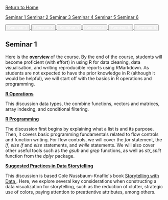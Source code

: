 <a href="https://nicholas-sim.github.io/" class="button"> Return to Home
</a>



<a class="btn btn-primary" href="https://nicholas-sim.github.io/ANL501-Data-Visualisation-and-Storytelling/seminar_1/" role="button">Seminar 1 </a>
<a class="btn btn-primary" href="https://nicholas-sim.github.io/ANL501-Data-Visualisation-and-Storytelling/seminar_2/" role="button">Seminar 2 </a>
<a class="btn btn-primary" href="#" role="button">Seminar 3 </a>
<a class="btn btn-primary" href="#" role="button">Seminar 4 </a>
<a class="btn btn-primary" href="#" role="button">Seminar 5 </a>
<a class="btn btn-primary" href="#" role="button">Seminar 6 </a>

<a href="https://nicholas-sim.github.io/ANL501-Data-Visualisation-and-Storytelling/seminar_1/" class="button">
  <button type="button" class="btn btn-primary btn-sm" style="color: white;">  Seminar 1  </button>
</a>
<a href="https://nicholas-sim.github.io/ANL501-Data-Visualisation-and-Storytelling/seminar_2/" class="button">
  <button type="button" class="btn btn-primary btn-sm" style="color: white;">  Seminar 2  </button>
</a>
<a href="#" class="button">
  <button type="button" class="btn btn-primary btn-sm" style="color: white;">  Seminar 3  </button>
</a>
<a href="#" class="button">
  <button type="button" class="btn btn-primary btn-sm" style="color: white;">  Seminar 4  </button>
</a>
<a href="#" class="button">
  <button type="button" class="btn btn-primary btn-sm" style="color: white;">  Seminar 5  </button>
</a>
<a href="#" class="button">
  <button type="button" class="btn btn-primary btn-sm" style="color: white;">  Seminar 6  </button>
</a>



## Seminar 1

Here is the <a style="font-weight:bold"  href="https://nicholas-sim.github.io/ANL501-Data-Visualisation-and-Storytelling/seminar_1/introduction"> overview </a> of the course. By the end of the course, students will become proficient (with effort) in using R for data cleaning, data visualisation, and writing reproducible reports using RMarkdown. As students are not expected to have the prior knowledge in R (although it would be helpful), we will start off with the basics in R operations and programming.

<a style="font-weight:bold"  href="https://nicholas-sim.github.io/ANL501-Data-Visualisation-and-Storytelling/seminar_1/operations"> R Operations </a>

This discussion data types, the combine functions, vectors and matrices, array indexing, and conditional filtering.


<a style="font-weight:bold"  href="https://nicholas-sim.github.io/ANL501-Data-Visualisation-and-Storytelling/seminar_1/programming"> R Programming </a>

The discussion first begins by explaining what a list is and its purpose. Then, it covers basic programming fundamentals related to flow controls and function writing. For flow controls, we will cover the _for_ statement, the _if_, _else if_ and _else_ statements, and _while_ statements. We will also cover other useful tools such as the _gsub_ and _grep_ functions, as well as _str_split_ function from the _dplyr_ package.


<a style="font-weight:bold"  href="https://nicholas-sim.github.io/ANL501-Data-Visualisation-and-Storytelling/seminar_1/practices"> Suggested Practices in Data Storytelling </a>

This discussion is based Cole Nussbaum-Knaflic's book <a href="https://www.storytellingwithdata.com/"> Storytelling with Data </a>. Here, we explore several key considerations when constructing a data visualization for storytelling, such as the reduction of clutter, strategic use of colors, paying attention to preattentive attributes, among others. 



